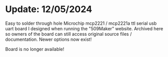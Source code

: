 # Update: 12/05/2024
Easy to solder through hole Microchip mcp2221 / mcp2221a ttl serial usb uart board I designed when running the "509Maker" website. Archived here so owners of the 
board can still access original source files / documentation. Newer options now exist! 

Board is no longer available!
